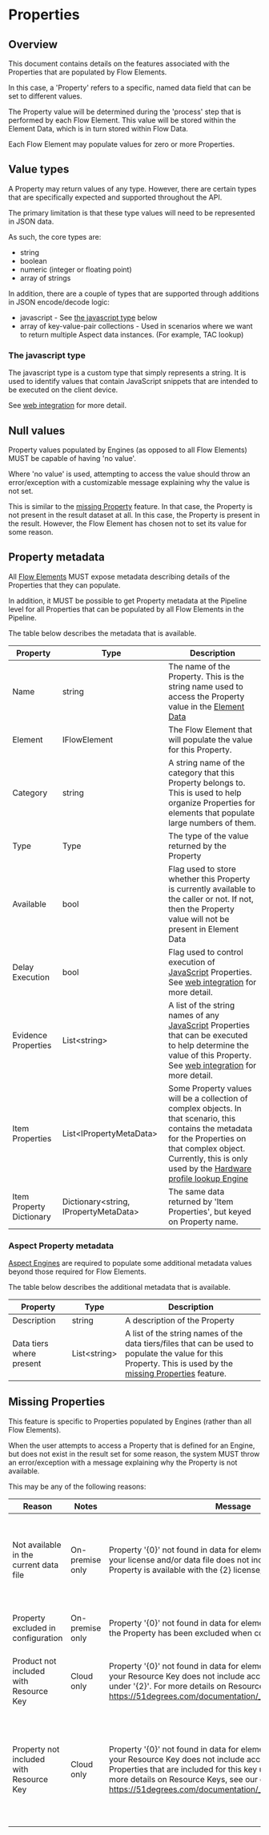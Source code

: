 # Properties

## Overview

This document contains details on the features associated with the Properties that
are populated by Flow Elements.

In this case, a 'Property' refers to a specific, named data field that can be
set to different values.

The Property value will be determined during the 'process' step that is performed
by each Flow Element. This value will be stored within the Element Data,
which is in turn stored within Flow Data.

Each Flow Element may populate values for zero or more Properties.

## Value types

A Property may return values of any type. However, there are certain types that are
specifically expected and supported throughout the API.

The primary limitation is that these type values will need to be represented
in JSON data.

As such, the core types are:

- string
- boolean
- numeric (integer or floating point)
- array of strings

In addition, there are a couple of types that are supported through additions in
JSON encode/decode logic:

- javascript - See [the javascript type](#the-javascript-type) below
- array of key-value-pair collections - Used in scenarios where we want to return
  multiple Aspect data instances. (For example, TAC lookup)

### The javascript type

The javascript type is a custom type that simply represents a string.
It is used to identify values that contain JavaScript snippets that are intended
to be executed on the client device.

See [web integration](web-integration.md) for more detail.

## Null values

Property values populated by Engines (as opposed to all Flow Elements)
MUST be capable of having 'no value'.

Where 'no value' is used, attempting to access the value should throw an
error/exception with a customizable message explaining why the value is not set.

This is similar to the [missing Property](#missing-properties) feature.
In that case, the Property is not present in the result dataset at all. In this
case, the Property is present in the result. However, the Flow Element has
chosen not to set its value for some reason.

## Property metadata

All [Flow Elements](../conceptual-overview.md#flow-element) MUST expose metadata
describing details of the Properties that they can populate.

In addition, it MUST be possible to get Property metadata at the Pipeline
level for all Properties that can be populated by all Flow Elements in the
Pipeline.

The table below describes the metadata that is available.

| Property                 | Type                                    | Description                                                                                                                                                                                                                                                                                                          |
|--------------------------|-----------------------------------------|----------------------------------------------------------------------------------------------------------------------------------------------------------------------------------------------------------------------------------------------------------------------------------------------------------------------|
| Name                     | string                                  | The name of the Property. This is the string name used to access the Property value in the [Element Data](../conceptual-overview.md#element-data)                                                                                                                                                                    |
| Element                  | IFlowElement                            | The Flow Element that will populate the value for this Property.                                                                                                                                                                                                                                                 |
| Category                 | string                                  | A string name of the category that this Property belongs to. This is used to help organize Properties for elements that populate large numbers of them.                                                                                                                                                              |
| Type                     | Type                                    | The type of the value returned by the Property                                                                                                                                                                                                                                                                       |
| Available                | bool                                    | Flag used to store whether this Property is currently available to the caller or not. If not, then the Property value will not be present in Element Data                                                                                                                                                        |
| Delay Execution          | bool                                    | Flag used to control execution of [JavaScript](#the-javascript-type) Properties. See [web integration](web-integration.md) for more detail.                                                                                                                                                                          |
| Evidence Properties      | List\<string\>                          | A list of the string names of any [JavaScript](#the-javascript-type) Properties that can be executed to help determine the value of this Property. See [web integration](web-integration.md) for more detail.                                                                                                        |
| Item Properties          | List\<IPropertyMetaData\>               | Some Property values will be a collection of complex objects. In that scenario, this contains the metadata for the Properties on that complex object. Currently, this is only used by the [Hardware profile lookup Engine](../../device-detection-specification/pipeline-elements/hardware-profile-lookup-cloud.md) |
| Item Property Dictionary | Dictionary\<string, IPropertyMetaData\> | The same data returned by 'Item Properties', but keyed on Property name.                                                                                                                                                                                                                                             |

### Aspect Property metadata

[Aspect Engines](../conceptual-overview.md#aspect-engine) are required to populate
some additional metadata values beyond those required for Flow Elements.

The table below describes the additional metadata that is available.

| Property                 | Type           | Description                                                                                                                                                                         |
|--------------------------|----------------|-------------------------------------------------------------------------------------------------------------------------------------------------------------------------------------|
| Description              | string         | A description of the Property                                                                                                                                                       |
| Data tiers where present | List\<string\> | A list of the string names of the data tiers/files that can be used to populate the value for this Property. This is used by the [missing Properties](#missing-properties) feature. |

## Missing Properties

This feature is specific to Properties populated by Engines (rather than all
Flow Elements).

When the user attempts to access a Property that is defined for an Engine, but
does not exist in the result set for some reason, the system MUST throw an
error/exception with a message explaining why the Property is not available.

This may be any of the following reasons:

| Reason                                  | Notes           | Message                                                                                                                                                                                                                                                                                                            | Parameters                                                                                             |
|-----------------------------------------|-----------------|--------------------------------------------------------------------------------------------------------------------------------------------------------------------------------------------------------------------------------------------------------------------------------------------------------------------|--------------------------------------------------------------------------------------------------------|
| Not available in the current data file  | On-premise only | Property '{0}' not found in data for element '{1}'. This is because your license and/or data file does not include this Property. The Property is available with the {2} license/data.                                                                                                                             | 0. Property name<br/>1. element name<br/>2. comma-separated list of data file/license types            |
| Property excluded in configuration      | On-premise only | Property '{0}' not found in data for element '{1}'. This is because the Property has been excluded when configuring the Engine.                                                                                                                                                                                    | 0. Property name<br/>1. element name                                                                   |
| Product not included with Resource Key  | Cloud only      | Property '{0}' not found in data for element '{1}'. This is because your Resource Key does not include access to any Properties under '{2}'. For more details on Resource Keys, see our explainer: https://51degrees.com/documentation/_info__resource_keys.html                                                   | 0. Property name<br/>1. element name<br/>2. product name                                               |
| Property not included with Resource Key | Cloud only      | Property '{0}' not found in data for element '{1}'. This is because your Resource Key does not include access to this Property. Properties that are included for this key under '{2}' are {3}. For more details on Resource Keys, see our explainer: https://51degrees.com/documentation/_info__resource_keys.html | 0. Property name<br/>1. element name<br/>2. product name<br/>3. comma-separated list of Property names |

